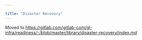 ```yaml
---

title: "Disaster Recovery"
---
```








Moved to <https://gitlab.com/gitlab-com/gl-infra/readiness/-/blob/master/library/disaster-recovery/index.md>
